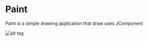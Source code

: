 # Paint
Paint is a simple drawing application that draw uses JComponent


![alt tag](http://i67.tinypic.com/34fmyo2.png)
